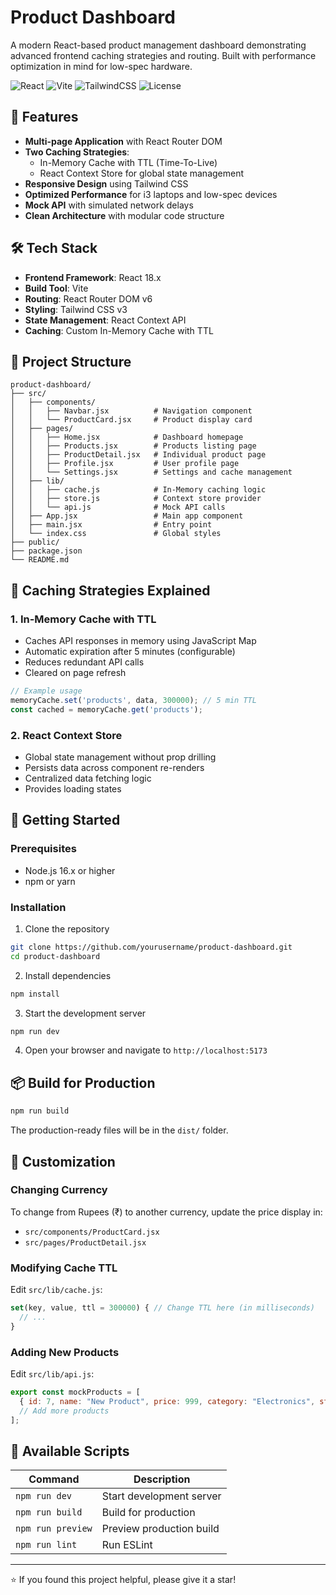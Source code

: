 # Product Dashboard

A modern React-based product management dashboard demonstrating advanced frontend caching strategies and routing. Built with performance optimization in mind for low-spec hardware.

![React](https://img.shields.io/badge/React-18.x-blue)
![Vite](https://img.shields.io/badge/Vite-5.x-646CFF)
![TailwindCSS](https://img.shields.io/badge/TailwindCSS-3.x-38B2AC)
![License](https://img.shields.io/badge/license-MIT-green)

## 🚀 Features

- **Multi-page Application** with React Router DOM
- **Two Caching Strategies**:
  - In-Memory Cache with TTL (Time-To-Live)
  - React Context Store for global state management
- **Responsive Design** using Tailwind CSS
- **Optimized Performance** for i3 laptops and low-spec devices
- **Mock API** with simulated network delays
- **Clean Architecture** with modular code structure

## 🛠️ Tech Stack

- **Frontend Framework**: React 18.x
- **Build Tool**: Vite
- **Routing**: React Router DOM v6
- **Styling**: Tailwind CSS v3
- **State Management**: React Context API
- **Caching**: Custom In-Memory Cache with TTL

## 📁 Project Structure
```
product-dashboard/
├── src/
│   ├── components/
│   │   ├── Navbar.jsx          # Navigation component
│   │   └── ProductCard.jsx     # Product display card
│   ├── pages/
│   │   ├── Home.jsx            # Dashboard homepage
│   │   ├── Products.jsx        # Products listing page
│   │   ├── ProductDetail.jsx   # Individual product page
│   │   ├── Profile.jsx         # User profile page
│   │   └── Settings.jsx        # Settings and cache management
│   ├── lib/
│   │   ├── cache.js            # In-Memory caching logic
│   │   ├── store.js            # Context store provider
│   │   └── api.js              # Mock API calls
│   ├── App.jsx                 # Main app component
│   ├── main.jsx                # Entry point
│   └── index.css               # Global styles
├── public/
├── package.json
└── README.md
```

## 🎯 Caching Strategies Explained

### 1. In-Memory Cache with TTL
- Caches API responses in memory using JavaScript Map
- Automatic expiration after 5 minutes (configurable)
- Reduces redundant API calls
- Cleared on page refresh
```javascript
// Example usage
memoryCache.set('products', data, 300000); // 5 min TTL
const cached = memoryCache.get('products');
```

### 2. React Context Store
- Global state management without prop drilling
- Persists data across component re-renders
- Centralized data fetching logic
- Provides loading states

## 🚀 Getting Started

### Prerequisites

- Node.js 16.x or higher
- npm or yarn

### Installation

1. Clone the repository
```bash
git clone https://github.com/yourusername/product-dashboard.git
cd product-dashboard
```

2. Install dependencies
```bash
npm install
```

3. Start the development server
```bash
npm run dev
```

4. Open your browser and navigate to `http://localhost:5173`

## 📦 Build for Production
```bash
npm run build
```

The production-ready files will be in the `dist/` folder.

## 🎨 Customization

### Changing Currency

To change from Rupees (₹) to another currency, update the price display in:
- `src/components/ProductCard.jsx`
- `src/pages/ProductDetail.jsx`

### Modifying Cache TTL

Edit `src/lib/cache.js`:
```javascript
set(key, value, ttl = 300000) { // Change TTL here (in milliseconds)
  // ...
}
```

### Adding New Products

Edit `src/lib/api.js`:
```javascript
export const mockProducts = [
  { id: 7, name: "New Product", price: 999, category: "Electronics", stock: 50 },
  // Add more products
];
```

## 🔧 Available Scripts

| Command | Description |
|---------|-------------|
| `npm run dev` | Start development server |
| `npm run build` | Build for production |
| `npm run preview` | Preview production build |
| `npm run lint` | Run ESLint |








---

⭐ If you found this project helpful, please give it a star!
